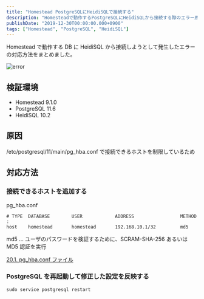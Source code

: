 ```yaml
---
title: "Homestead PostgreSQLにHeidiSQLで接続する"
description: "Homesteadで動作するPostgreSQLにHeidiSQLから接続する際のエラー原因と、pg_hba.confの設定変更による対応方法を解説しました。"
publishDate: "2019-12-30T00:00:00.000+0900"
tags: ["Homestead", "PostgreSQL", "HeidiSQL"]
---
```


Homestead で動作する DB に HeidiSQL から接続しようとして発生したエラーの対応方法をまとめました。

![error](@/assets/images/post/fa32dec5cb1fbb1f0e9f1f0ff8e0764e.png)

## 検証環境

- Homestead 9.1.0
- PostgreSQL 11.6
- HeidiSQL 10.2

## 原因

/etc/postgresql/11/main/pg_hba.conf で接続できるホストを制限しているため

## 対応方法

### 接続できるホストを追加する

pg_hba.conf

```
# TYPE  DATABASE        USER            ADDRESS                 METHOD
:
host    homestead       homestead       192.168.10.1/32         md5
```

md5 ... ユーザのパスワードを検証するために、SCRAM-SHA-256 あるいは MD5 認証を実行

[20.1. pg_hba.conf ファイル](https://www.postgresql.jp/document/10/html/auth-pg-hba-conf.html)

### PostgreSQL を再起動して修正した設定を反映する

```
sudo service postgresql restart
```

